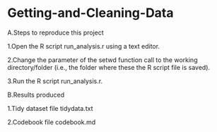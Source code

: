 # Getting-and-Cleaning-Data
 
A.Steps to reproduce this project

  1.Open the R script run_analysis.r using a text editor.

  2.Change the parameter of the setwd function call to the working directory/folder (i.e., the folder where these the R script file is saved).

  3.Run the R script run_analysis.r. 



B.Results produced

  1.Tidy dataset file tidydata.txt 

  2.Codebook file codebook.md 


